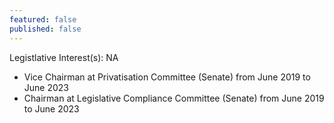 ```yaml
---
featured: false
published: false
---
```

Legistlative Interest(s): NA

* Vice Chairman at Privatisation Committee (Senate) from June 2019 to June 2023
* Chairman at Legislative Compliance Committee (Senate) from June 2019 to June 2023
